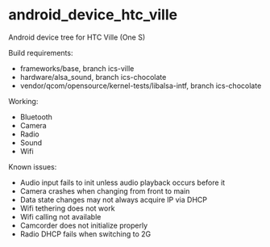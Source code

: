 android_device_htc_ville
========================

Android device tree for HTC Ville (One S)

Build requirements:
* frameworks/base, branch ics-ville
* hardware/alsa_sound, branch ics-chocolate
* vendor/qcom/opensource/kernel-tests/libalsa-intf, branch ics-chocolate

Working:
* Bluetooth
* Camera
* Radio
* Sound
* Wifi

Known issues:
* Audio input fails to init unless audio playback occurs before it
* Camera crashes when changing from front to main
* Data state changes may not always acquire IP via DHCP
* Wifi tethering does not work
* Wifi calling not available
* Camcorder does not initialize properly
* Radio DHCP fails when switching to 2G
